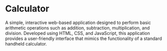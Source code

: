 # Calculator
 A simple, interactive web-based application designed to perform basic arithmetic operations such as addition, subtraction, multiplication, and division. Developed using HTML, CSS, and JavaScript, this application provides a user-friendly interface that mimics the functionality of a standard handheld calculator.
